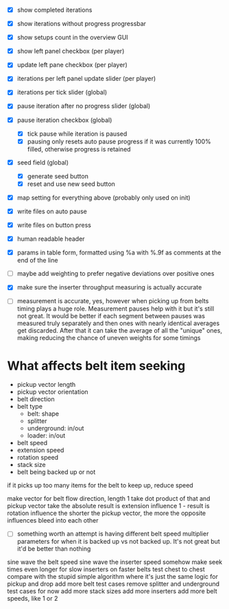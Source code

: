 
- [x] show completed iterations
- [x] show iterations without progress progressbar
- [x] show setups count in the overview GUI

- [x] show left panel checkbox (per player)
- [x] update left pane checkbox (per player)
- [x] iterations per left panel update slider (per player)
- [x] iterations per tick slider (global)
- [x] pause iteration after no progress slider (global)
- [x] pause iteration checkbox (global)
  - [x] tick pause while iteration is paused
  - [x] pausing only resets auto pause progress if it was currently 100% filled, otherwise progress is retained
- [x] seed field (global)
  - [x] generate seed button
  - [x] reset and use new seed button
- [x] map setting for everything above (probably only used on init)

- [x] write files on auto pause
- [x] write files on button press
- [x] human readable header
- [x] params in table form, formatted using %a with %.9f as comments at the end of the line

- [ ] maybe add weighting to prefer negative deviations over positive ones

- [x] make sure the inserter throughput measuring is actually accurate
- [ ] measurement is accurate, yes, however when picking up from belts timing plays a huge role. Measurement pauses help with it but it's still not great. It would be better if each segment between pauses was measured truly separately and then ones with nearly identical averages get discarded. After that it can take the average of all the "unique" ones, making reducing the chance of uneven weights for some timings

# What affects belt item seeking

- pickup vector length
- pickup vector orientation
- belt direction
- belt type
  - belt: shape
  - splitter
  - underground: in/out
  - loader: in/out
- belt speed
- extension speed
- rotation speed
- stack size
- belt being backed up or not

if it picks up too many items for the belt to keep up, reduce speed

make vector for belt flow direction, length 1
take dot product of that and pickup vector
take the absolute
result is extension influence
1 - result is rotation influence
the shorter the pickup vector, the more the opposite influences bleed into each other


- [ ] something worth an attempt is having different belt speed multiplier parameters for when it is backed up vs not backed up. It's not great but it'd be better than nothing


sine wave the belt speed
sine wave the inserter speed
somehow make seek times even longer for slow inserters on faster belts
test chest to chest
compare with the stupid simple algorithm where it's just the same logic for pickup and drop
add more belt test cases
remove splitter and underground test cases for now
add more stack sizes
add more inserters
add more belt speeds, like 1 or 2
